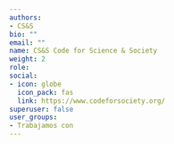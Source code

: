 ```yaml
---
authors:
- CS&S
bio: ""
email: ""
name: CS&S Code for Science & Society
weight: 2
role: 
social:
- icon: globe
  icon_pack: fas
  link: https://www.codeforsociety.org/
superuser: false
user_groups:
- Trabajamos con
---
```

